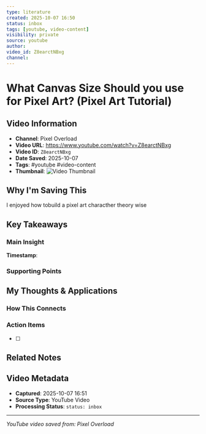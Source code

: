 ```yaml
---
type: literature
created: 2025-10-07 16:50
status: inbox
tags: [youtube, video-content]
visibility: private
source: youtube
author: 
video_id: Z8earctNBxg
channel: 
---
```



# What Canvas Size Should you use for Pixel Art? (Pixel Art Tutorial)

## Video Information
- **Channel**: Pixel Overload
- **Video URL**: https://www.youtube.com/watch?v=Z8earctNBxg
- **Video ID**: `Z8earctNBxg`
- **Date Saved**: 2025-10-07
- **Tags**: #youtube #video-content
- **Thumbnail**: ![Video Thumbnail](https://i.ytimg.com/vi/Z8earctNBxg/hqdefault.jpg)

## Why I'm Saving This
I enjoyed how tobuild a pixel art characther theory wise

## Key Takeaways
<!-- As you watch, capture key points here -->

### Main Insight
> 

**Timestamp**: 

### Supporting Points
<!-- Add more as you watch -->

## My Thoughts & Applications

### How This Connects
<!-- Links to your existing knowledge -->

### Action Items
- [ ] 

## Related Notes
<!-- Add [[wiki-links]] as you make connections -->

## Video Metadata
<!-- Auto-filled for future reference -->
- **Captured**: 2025-10-07 16:51
- **Source Type**: YouTube Video
- **Processing Status**: `status: inbox`

---
*YouTube video saved from: Pixel Overload*
